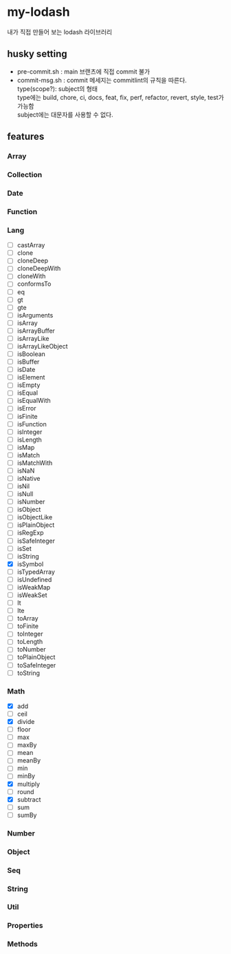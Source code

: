 # my-lodash

내가 직접 만들어 보는 lodash 라이브러리

## husky setting

- pre-commit.sh : main 브랜츠에 직접 commit 불가
- commit-msg.sh : commit 메세지는 commitlint의 규칙을 따른다.<br>
  type(scope?): subject의 형태 <br>
  type에는 build, chore, ci, docs, feat, fix, perf, refactor, revert, style, test가 가능함 <br>
  subject에는 대문자를 사용할 수 없다.

## features

### Array

### Collection

### Date

### Function

### Lang

- [ ] castArray
- [ ] clone
- [ ] cloneDeep
- [ ] cloneDeepWith
- [ ] cloneWith
- [ ] conformsTo
- [ ] eq
- [ ] gt
- [ ] gte
- [ ] isArguments
- [ ] isArray
- [ ] isArrayBuffer
- [ ] isArrayLike
- [ ] isArrayLikeObject
- [ ] isBoolean
- [ ] isBuffer
- [ ] isDate
- [ ] isElement
- [ ] isEmpty
- [ ] isEqual
- [ ] isEqualWith
- [ ] isError
- [ ] isFinite
- [ ] isFunction
- [ ] isInteger
- [ ] isLength
- [ ] isMap
- [ ] isMatch
- [ ] isMatchWith
- [ ] isNaN
- [ ] isNative
- [ ] isNil
- [ ] isNull
- [ ] isNumber
- [ ] isObject
- [ ] isObjectLike
- [ ] isPlainObject
- [ ] isRegExp
- [ ] isSafeInteger
- [ ] isSet
- [ ] isString
- [x] isSymbol
- [ ] isTypedArray
- [ ] isUndefined
- [ ] isWeakMap
- [ ] isWeakSet
- [ ] lt
- [ ] lte
- [ ] toArray
- [ ] toFinite
- [ ] toInteger
- [ ] toLength
- [ ] toNumber
- [ ] toPlainObject
- [ ] toSafeInteger
- [ ] toString

### Math

- [x] add
- [ ] ceil
- [x] divide
- [ ] floor
- [ ] max
- [ ] maxBy
- [ ] mean
- [ ] meanBy
- [ ] min
- [ ] minBy
- [x] multiply
- [ ] round
- [x] subtract
- [ ] sum
- [ ] sumBy

### Number

### Object

### Seq

### String

### Util

### Properties

### Methods

